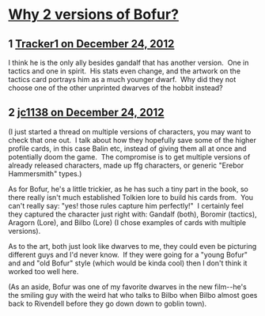 # [Why 2 versions of Bofur?](https://community.fantasyflightgames.com/topic/76155-why-2-versions-of-bofur/)

## 1 [Tracker1 on December 24, 2012](https://community.fantasyflightgames.com/topic/76155-why-2-versions-of-bofur/?do=findComment&comment=738603)

I think he is the only ally besides gandalf that has another version.  One in tactics and one in spirit.  His stats even change, and the artwork on the tactics card portrays him as a much younger dwarf.  Why did they not choose one of the other unprinted dwarves of the hobbit instead?

## 2 [jc1138 on December 24, 2012](https://community.fantasyflightgames.com/topic/76155-why-2-versions-of-bofur/?do=findComment&comment=738609)

(I just started a thread on multiple versions of characters, you may want to check that one out.  I talk about how they hopefully save some of the higher profile cards, in this case Balin etc, instead of giving them all at once and potentially doom the game.  The compromise is to get multiple versions of already released characters, made up ffg characters, or generic "Erebor Hammersmith" types.)

As for Bofur, he's a little trickier, as he has such a tiny part in the book, so there really isn't much established Tolkien lore to build his cards from.  You can't really say: "yes! those rules capture him perfectly!"  I certainly feel they captured the character just right with: Gandalf (both), Boromir (tactics), Aragorn (Lore), and Bilbo (Lore) (I chose examples of cards with multiple versions).

As to the art, both just look like dwarves to me, they could even be picturing different guys and I'd never know.  If they were going for a "young Bofur" and and "old Bofur" style (which would be kinda cool) then I don't think it worked too well here.

(As an aside, Bofur was one of my favorite dwarves in the new film--he's the smiling guy with the weird hat who talks to Bilbo when Bilbo almost goes back to Rivendell before they go down down to goblin town). 

